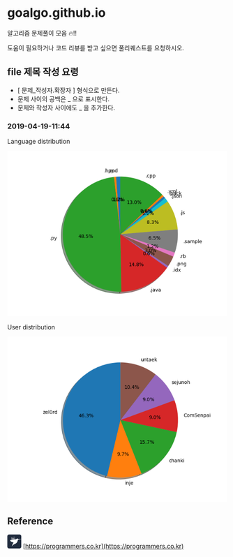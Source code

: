 # goalgo.github.io
알고리즘 문제풀이 모음 🔥!!
  
도움이 필요하거나 코드 리뷰를 받고 싶으면 풀리퀘스트를 요청하시오.

## file 제목 작성 요령
- [ 문제_작성자.확장자 ] 형식으로 만든다.
- 문제 사이의 공백은 _ 으로 표시한다.
- 문제와 작성자 사이에도 _ 을 추가한다.

### 2019-04-19-11:44
Language distribution

![](reference/lanuage_2019-04-19_11-44-30.png)

User distribution

![](reference/user_2019-04-19_11-44-30.png)

## Reference
![programmers](reference/programmers_ico.png)
[https://programmers.co.kr](https://programmers.co.kr)
